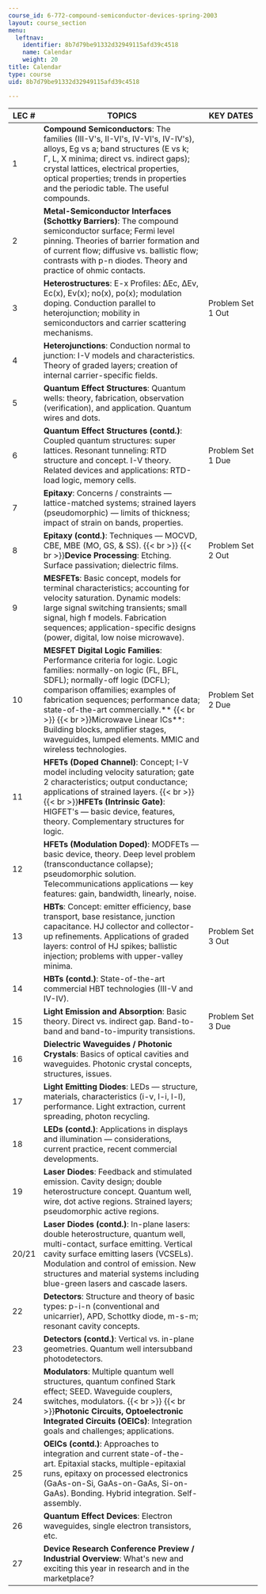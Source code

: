 ```yaml
---
course_id: 6-772-compound-semiconductor-devices-spring-2003
layout: course_section
menu:
  leftnav:
    identifier: 8b7d79be91332d32949115afd39c4518
    name: Calendar
    weight: 20
title: Calendar
type: course
uid: 8b7d79be91332d32949115afd39c4518

---
```


| LEC # | TOPICS | KEY DATES |
| --- | --- | --- |
| 1 | **Compound Semiconductors**: The families (III-V's, II-VI's, IV-VI's, IV-IV's), alloys, Eg vs a; band structures (E vs k; Γ, L, X minima; direct vs. indirect gaps); crystal lattices, electrical properties, optical properties; trends in properties and the periodic table. The useful compounds. |  |
| 2 | **Metal-Semiconductor Interfaces (Schottky Barriers)**: The compound semiconductor surface; Fermi level pinning. Theories of barrier formation and of current flow; diffusive vs. ballistic flow; contrasts with p-n diodes. Theory and practice of ohmic contacts. |  |
| 3 | **Heterostructures**: E-x Profiles: ΔEc, ΔEv, Ec(x), Ev(x); no(x), po(x); modulation doping. Conduction parallel to heterojunction; mobility in semiconductors and carrier scattering mechanisms. | Problem Set 1 Out |
| 4 | **Heterojunctions**: Conduction normal to junction: I-V models and characteristics. Theory of graded layers; creation of internal carrier-specific fields. |  |
| 5 | **Quantum Effect Structures**: Quantum wells: theory, fabrication, observation (verification), and application. Quantum wires and dots. |  |
| 6 | **Quantum Effect Structures (contd.)**: Coupled quantum structures: super lattices. Resonant tunneling: RTD structure and concept. I-V theory. Related devices and applications: RTD-load logic, memory cells. | Problem Set 1 Due |
| 7 | **Epitaxy**: Concerns / constraints — lattice-matched systems; strained layers (pseudomorphic) — limits of thickness; impact of strain on bands, properties. |  |
| 8 | **Epitaxy (contd.)**: Techniques — MOCVD, CBE, MBE (MO, GS, & SS).  {{< br >}}  {{< br >}}**Device Processing**: Etching. Surface passivation; dielectric films. | Problem Set 2 Out |
| 9 | **MESFETs**: Basic concept, models for terminal characteristics; accounting for velocity saturation. Dynamic models: large signal switching transients; small signal, high f models. Fabrication sequences; application-specific designs (power, digital, low noise microwave). |  |
| 10 | **MESFET Digital Logic Families**: Performance criteria for logic. Logic families: normally-on logic (FL, BFL, SDFL); normally-off logic (DCFL); comparison offamilies; examples of fabrication sequences; performance data; state-of-the-art commercially.**  {{< br >}}  {{< br >}}Microwave Linear ICs**: Building blocks, amplifier stages, waveguides, lumped elements. MMIC and wireless technologies. | Problem Set 2 Due |
| 11 | **HFETs (Doped Channel)**: Concept; I-V model including velocity saturation; gate 2 characteristics; output conductance; applications of strained layers.  {{< br >}}  {{< br >}}**HFETs (Intrinsic Gate)**: HIGFET's — basic device, features, theory. Complementary structures for logic. |  |
| 12 | **HFETs (Modulation Doped)**: MODFETs — basic device, theory. Deep level problem (transconductance collapse); pseudomorphic solution.  Telecommunications applications — key features: gain, bandwidth, linearly, noise. |  |
| 13 | **HBTs**: Concept: emitter efficiency, base transport, base resistance, junction capacitance. HJ collector and collector-up refinements. Applications of graded layers: control of HJ spikes; ballistic injection; problems with upper-valley minima. | Problem Set 3 Out |
| 14 | **HBTs (contd.)**: State-of-the-art commercial HBT technologies (III-V and IV-IV). |  |
| 15 | **Light Emission and Absorption**: Basic theory. Direct vs. indirect gap. Band-to-band and band-to-impurity transistions. | Problem Set 3 Due |
| 16 | **Dielectric Waveguides / Photonic Crystals**: Basics of optical cavities and waveguides. Photonic crystal concepts, structures, issues. |  |
| 17 | **Light Emitting Diodes**: LEDs — structure, materials, characteristics (i-v, l-i, l-l), performance. Light extraction, current spreading, photon recycling. |  |
| 18 | **LEDs (contd.)**: Applications in displays and illumination — considerations, current practice, recent commercial developments. |  |
| 19 | **Laser Diodes**: Feedback and stimulated emission. Cavity design; double heterostructure concept. Quantum well, wire, dot active regions. Strained layers; pseudomorphic active regions. |  |
| 20/21 | **Laser Diodes (contd.)**: In-plane lasers: double heterostructure, quantum well, multi-contact, surface emitting. Vertical cavity surface emitting lasers (VCSELs). Modulation and control of emission. New structures and material systems including blue-green lasers and cascade lasers. |  |
| 22 | **Detectors**: Structure and theory of basic types: p-i-n (conventional and unicarrier), APD, Schottky diode, m-s-m; resonant cavity concepts. |  |
| 23 | **Detectors (contd.)**: Vertical vs. in-plane geometries. Quantum well intersubband photodetectors. |  |
| 24 | **Modulators**: Multiple quantum well structures, quantum confined Stark effect; SEED. Waveguide couplers, switches, modulators.  {{< br >}}  {{< br >}}**Photonic Circuits, Optoelectronic Integrated Circuits (OEICs)**: Integration goals and challenges; applications. |  |
| 25 | **OEICs (contd.)**: Approaches to integration and current state-of-the-art. Epitaxial stacks, multiple-epitaxial runs, epitaxy on processed electronics (GaAs-on-Si, GaAs-on-GaAs, Si-on-GaAs). Bonding. Hybrid integration. Self-assembly. |  |
| 26 | **Quantum Effect Devices**: Electron waveguides, single electron transistors, etc. |  |
| 27 | **Device Research Conference Preview / Industrial Overview**: What's new and exciting this year in research and in the marketplace? |